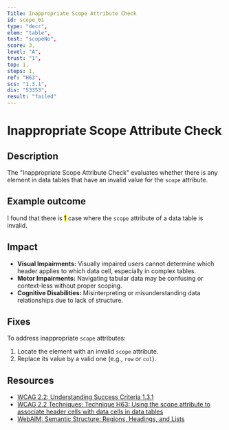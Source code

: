 ```yaml
---
Title: Inappropriate Scope Attribute Check
id: scope_01
type: "decr",
elem: "table",
test: "scopeNo",
score: 3,
level: "A",
trust: "1",
top: 1,
steps: 1,
ref: "H63",
scs: "1.3.1",
dis: "53353",
result: "failed"
---
```


# Inappropriate Scope Attribute Check

## Description

The "Inappropriate Scope Attribute Check" evaluates whether there is any element in data tables that have an invalid value for the <code>scope</code> attribute.

## Example outcome

I found that there is <mark>1</mark> case where the <code>scope</code> attribute of a data table is invalid.

## Impact

- **Visual Impairments:** Visually impaired users cannot determine which header applies to which data cell, especially in complex tables.
- **Motor Impairments:** Navigating tabular data may be confusing or context-less without proper scoping.
- **Cognitive Disabilities:** Misinterpreting or misunderstanding data relationships due to lack of structure.

## Fixes

To address inappropriate <code>scope</code> attributes:

1. Locate the element with an invalid <code>scope</code> attribute.
2. Replace its value by a valid one (e.g., <code>row</code> or <code>col</code>).

## Resources

- [WCAG 2.2: Understanding Success Criteria 1.3.1](https://www.w3.org/WAI/WCAG22/Understanding/info-and-relationships)
- [WCAG 2.2 Techniques: Technique H63: Using the scope attribute to associate header cells with data cells in data tables](https://www.w3.org/WAI/WCAG22/Techniques/html/H63)
- [WebAIM: Semantic Structure: Regions, Headings, and Lists](https://webaim.org/techniques/semanticstructure/)
